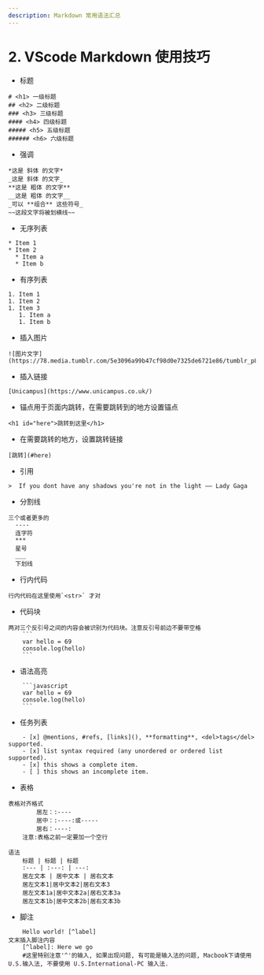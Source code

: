 ```yaml
---
description: Markdown 常用语法汇总
---
```


# 2. VScode Markdown 使用技巧
* 标题
```
# <h1> 一级标题
## <h2> 二级标题
### <h3> 三级标题
#### <h4> 四级标题
##### <h5> 五级标题
###### <h6> 六级标题
```
* 强调
```
*这是 斜体 的文字*
_这是 斜体 的文字_
**这是 粗体 的文字**
__这是 粗体 的文字__
_可以 **组合** 这些符号_
~~这段文字将被划横线~~
```
* 无序列表 
```
* Item 1
* Item 2
  * Item a
  * Item b
```

* 有序列表
```
1. Item 1
1. Item 2
1. Item 3
   1. Item a
   1. Item b
```

* 插入图片 
```
![图片文字](https://78.media.tumblr.com/5e3096a99b47cf98d0e7325de6721e86/tumblr_p85luqdNCh1s4ploho1_400.png) 
```

* 插入链接 
```
[Unicampus](https://www.unicampus.co.uk/)
``` 

* 锚点用于页面内跳转，在需要跳转到的地方设置锚点
```
<h1 id="here">跳转到这里</h1>
```

* 在需要跳转的地方，设置跳转链接
```
[跳转](#here)
```

* 引用
```
>  If you dont have any shadows you're not in the light —— Lady Gaga
```

* 分割线 
```
三个或者更多的
  ----
  连字符
  ***
  星号
  ___
  下划线
```

* 行内代码 
```
行内代码在这里使用`<str>` 才对
```

* 代码块 
```
两对三个反引号之间的内容会被识别为代码块。注意反引号前边不要带空格 
    ```
    var hello = 69
    console.log(hello)
    ```
``` 
* 语法高亮 
```
    ```javascript
    var hello = 69
    console.log(hello)
    ```
``` 
* 任务列表 
```
    - [x] @mentions, #refs, [links](), **formatting**, <del>tags</del> supported.
    - [x] list syntax required (any unordered or ordered list supported).
    - [x] this shows a complete item.
    - [ ] this shows an incomplete item. 
``` 

* 表格 
```
表格对齐格式
        居左：:----
        居中：:----:或-----
        居右：----:
    注意:表格之前一定要加一个空行 
```
```
语法
    标题 | 标题 | 标题
    :--- | :---: | ---:
    居左文本 | 居中文本 | 居右文本
    居左文本1|居中文本2|居右文本3
    居左文本1a|居中文本2a|居右文本3a
    居左文本1b|居中文本2b|居右文本3b
```

* 脚注 
```
    Hello world! [^label] 
文末插入脚注内容
    [^label]: Here we go 
    #这里特别注意'^'的输入, 如果出现问题, 有可能是输入法的问题, Macbook下请使用 U.S.输入法, 不要使用 U.S.International-PC 输入法.
```
